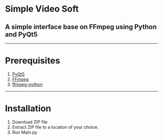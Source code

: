 # Simple Video Soft
## A simple interface base on FFmpeg using Python and PyQt5
---
# Prerequisites
1. [PyQt5](https://riverbankcomputing.com/software/pyqt/download)
2. [FFmpeg](https://ffmpeg.org/download.html)
3. [ffmpeg-python](https://pypi.org/project/ffmpeg-python/)
---
# Installation
1. Download ZIP file
2. Extract ZIP file to a location of your choice.
3. Run Main.py
